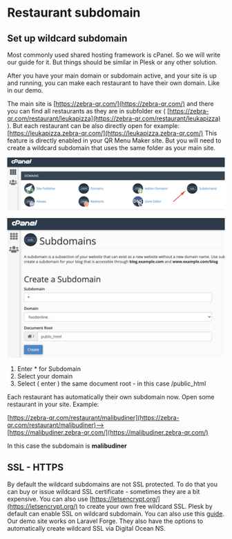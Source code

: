 # Restaurant subdomain

## Set up wildcard subdomain

Most commonly used shared hosting framework is cPanel. So we will write our guide for it. But things should be similar in Plesk or any other solution.

After you have your main domain or subdomain active, and your site is up and running, you can make each restaurant to have their own domain. Like in our demo.

The main site is  [https://zebra-qr.com/](https://zebra-qr.com/)  and there you can find all restaurants as they are in subfolder ex \( [https://zebra-qr.com/restaurant/leukapizza](https://zebra-qr.com/restaurant/leukapizza) \). But each restaurant can be also directly open for example: [https://leukapizza.zebra-qr.com/](https://leukapizza.zebra-qr.com/) This feature is directly enabled in your QR Menu Maker site. But you will need to create a wildcard subdomain that uses the same folder as your main site.

![Click on Subdomain](../.gitbook/assets/subdomain.png)

![Enter \* for Subdomain](../.gitbook/assets/the_subdomain.png)

1. Enter \* for Subdomain
2. Select your domain
3. Select \( enter \) the same document root - in this case /public\_html

Each restaurant has automatically their own subdomain now. Open some restaurant in your site. Example:

[https://zebra-qr.com/restaurant/malibudiner](https://zebra-qr.com/restaurant/malibudiner)--&gt;   
[https://malibudiner.zebra-qr.com/](https://malibudiner.zebra-qr.com/)



In this case the subdomain is **malibudiner**

## **SSL - HTTPS**

By default the wildcard subdomains are not SSL protected. To do that you can buy or issue wildcard SSL certificate - sometimes they are a bit expensive. You can also use [https://letsencrypt.org/](https://letsencrypt.org/) to create your own free wildcard SSL. Plesk by default can enable SSL on wildcard subdomain. You can also use this [guide](https://medium.com/@saurabh6790/generate-wildcard-ssl-certificate-using-lets-encrypt-certbot-273e432794d7). Our demo site works on Laravel Forge. They also have the options to automatically create wildcard SSL via Digital Ocean NS.

